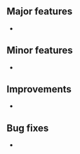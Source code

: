 <!-- A new module or something else important -->
## Major features
-

<!-- A new parameter added to a module, or API feature -->
## Minor features
-

<!-- Some improvement that requires no action on the part of add-on creators i.e., improved star graphics -->
## Improvements
-

<!-- Be sure to reference the existing issue if it exists -->
## Bug fixes
-
